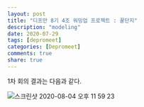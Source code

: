 ```yaml
---
layout: post
title: "디프만 8기 4조 워밍업 프로젝트 : 꿀단지"  
description: "modeling"
date: 2020-07-29
tags: [depromeet]
categories: [Depromeet]
comments: true
share: true
--- 
```




1차 회의 결과는 다음과 같다.    

![스크린샷 2020-08-04 오후 11 59 23](https://user-images.githubusercontent.com/33855307/89309597-8f985480-d6ae-11ea-8698-75623eeeb20a.png)


